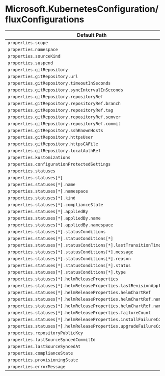 # Microsoft.KubernetesConfiguration/fluxConfigurations

| Default Path | Alias |
|---|---|
| `properties.scope` | `Microsoft.KubernetesConfiguration/fluxConfigurations/scope` |
| `properties.namespace` | `Microsoft.KubernetesConfiguration/fluxConfigurations/namespace` |
| `properties.sourceKind` | `Microsoft.KubernetesConfiguration/fluxConfigurations/sourceKind` |
| `properties.suspend` | `Microsoft.KubernetesConfiguration/fluxConfigurations/suspend` |
| `properties.gitRepository` | `Microsoft.KubernetesConfiguration/fluxConfigurations/gitRepository` |
| `properties.gitRepository.url` | `Microsoft.KubernetesConfiguration/fluxConfigurations/gitRepository.url` |
| `properties.gitRepository.timeoutInSeconds` | `Microsoft.KubernetesConfiguration/fluxConfigurations/gitRepository.timeoutInSeconds` |
| `properties.gitRepository.syncIntervalInSeconds` | `Microsoft.KubernetesConfiguration/fluxConfigurations/gitRepository.syncIntervalInSeconds` |
| `properties.gitRepository.repositoryRef` | `Microsoft.KubernetesConfiguration/fluxConfigurations/gitRepository.repositoryRef` |
| `properties.gitRepository.repositoryRef.branch` | `Microsoft.KubernetesConfiguration/fluxConfigurations/gitRepository.repositoryRef.branch` |
| `properties.gitRepository.repositoryRef.tag` | `Microsoft.KubernetesConfiguration/fluxConfigurations/gitRepository.repositoryRef.tag` |
| `properties.gitRepository.repositoryRef.semver` | `Microsoft.KubernetesConfiguration/fluxConfigurations/gitRepository.repositoryRef.semver` |
| `properties.gitRepository.repositoryRef.commit` | `Microsoft.KubernetesConfiguration/fluxConfigurations/gitRepository.repositoryRef.commit` |
| `properties.gitRepository.sshKnownHosts` | `Microsoft.KubernetesConfiguration/fluxConfigurations/gitRepository.sshKnownHosts` |
| `properties.gitRepository.httpsUser` | `Microsoft.KubernetesConfiguration/fluxConfigurations/gitRepository.httpsUser` |
| `properties.gitRepository.httpsCAFile` | `Microsoft.KubernetesConfiguration/fluxConfigurations/gitRepository.httpsCAFile` |
| `properties.gitRepository.localAuthRef` | `Microsoft.KubernetesConfiguration/fluxConfigurations/gitRepository.localAuthRef` |
| `properties.kustomizations` | `Microsoft.KubernetesConfiguration/fluxConfigurations/kustomizations` |
| `properties.configurationProtectedSettings` | `Microsoft.KubernetesConfiguration/fluxConfigurations/configurationProtectedSettings` |
| `properties.statuses` | `Microsoft.KubernetesConfiguration/fluxConfigurations/statuses` |
| `properties.statuses[*]` | `Microsoft.KubernetesConfiguration/fluxConfigurations/statuses[*]` |
| `properties.statuses[*].name` | `Microsoft.KubernetesConfiguration/fluxConfigurations/statuses[*].name` |
| `properties.statuses[*].namespace` | `Microsoft.KubernetesConfiguration/fluxConfigurations/statuses[*].namespace` |
| `properties.statuses[*].kind` | `Microsoft.KubernetesConfiguration/fluxConfigurations/statuses[*].kind` |
| `properties.statuses[*].complianceState` | `Microsoft.KubernetesConfiguration/fluxConfigurations/statuses[*].complianceState` |
| `properties.statuses[*].appliedBy` | `Microsoft.KubernetesConfiguration/fluxConfigurations/statuses[*].appliedBy` |
| `properties.statuses[*].appliedBy.name` | `Microsoft.KubernetesConfiguration/fluxConfigurations/statuses[*].appliedBy.name` |
| `properties.statuses[*].appliedBy.namespace` | `Microsoft.KubernetesConfiguration/fluxConfigurations/statuses[*].appliedBy.namespace` |
| `properties.statuses[*].statusConditions` | `Microsoft.KubernetesConfiguration/fluxConfigurations/statuses[*].statusConditions` |
| `properties.statuses[*].statusConditions[*]` | `Microsoft.KubernetesConfiguration/fluxConfigurations/statuses[*].statusConditions[*]` |
| `properties.statuses[*].statusConditions[*].lastTransitionTime` | `Microsoft.KubernetesConfiguration/fluxConfigurations/statuses[*].statusConditions[*].lastTransitionTime` |
| `properties.statuses[*].statusConditions[*].message` | `Microsoft.KubernetesConfiguration/fluxConfigurations/statuses[*].statusConditions[*].message` |
| `properties.statuses[*].statusConditions[*].reason` | `Microsoft.KubernetesConfiguration/fluxConfigurations/statuses[*].statusConditions[*].reason` |
| `properties.statuses[*].statusConditions[*].status` | `Microsoft.KubernetesConfiguration/fluxConfigurations/statuses[*].statusConditions[*].status` |
| `properties.statuses[*].statusConditions[*].type` | `Microsoft.KubernetesConfiguration/fluxConfigurations/statuses[*].statusConditions[*].type` |
| `properties.statuses[*].helmReleaseProperties` | `Microsoft.KubernetesConfiguration/fluxConfigurations/statuses[*].helmReleaseProperties` |
| `properties.statuses[*].helmReleaseProperties.lastRevisionApplied` | `Microsoft.KubernetesConfiguration/fluxConfigurations/statuses[*].helmReleaseProperties.lastRevisionApplied` |
| `properties.statuses[*].helmReleaseProperties.helmChartRef` | `Microsoft.KubernetesConfiguration/fluxConfigurations/statuses[*].helmReleaseProperties.helmChartRef` |
| `properties.statuses[*].helmReleaseProperties.helmChartRef.name` | `Microsoft.KubernetesConfiguration/fluxConfigurations/statuses[*].helmReleaseProperties.helmChartRef.name` |
| `properties.statuses[*].helmReleaseProperties.helmChartRef.namespace` | `Microsoft.KubernetesConfiguration/fluxConfigurations/statuses[*].helmReleaseProperties.helmChartRef.namespace` |
| `properties.statuses[*].helmReleaseProperties.failureCount` | `Microsoft.KubernetesConfiguration/fluxConfigurations/statuses[*].helmReleaseProperties.failureCount` |
| `properties.statuses[*].helmReleaseProperties.installFailureCount` | `Microsoft.KubernetesConfiguration/fluxConfigurations/statuses[*].helmReleaseProperties.installFailureCount` |
| `properties.statuses[*].helmReleaseProperties.upgradeFailureCount` | `Microsoft.KubernetesConfiguration/fluxConfigurations/statuses[*].helmReleaseProperties.upgradeFailureCount` |
| `properties.repositoryPublicKey` | `Microsoft.KubernetesConfiguration/fluxConfigurations/repositoryPublicKey` |
| `properties.lastSourceSyncedCommitId` | `Microsoft.KubernetesConfiguration/fluxConfigurations/lastSourceSyncedCommitId` |
| `properties.lastSourceSyncedAt` | `Microsoft.KubernetesConfiguration/fluxConfigurations/lastSourceSyncedAt` |
| `properties.complianceState` | `Microsoft.KubernetesConfiguration/fluxConfigurations/complianceState` |
| `properties.provisioningState` | `Microsoft.KubernetesConfiguration/fluxConfigurations/provisioningState` |
| `properties.errorMessage` | `Microsoft.KubernetesConfiguration/fluxConfigurations/errorMessage` |

